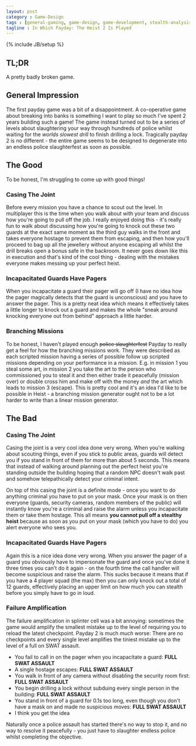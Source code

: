 ```yaml
---
layout: post
category : Game-Design
tags : [general-gaming, game-design, game-development, stealth-analysis-series]
tagline : In Which Payday: The Heist 2 Is Played
---
```

{% include JB/setup %}
 
 
## TL;DR
 
A pretty badly broken game.
 
## General Impression
 
The first payday game was a bit of a disappointment. A co-operative game about breaking into banks is something I want to play so much I've spent 2 years building such a game! The game instead turned out to be a series of levels about slaughtering your way through hundreds of police whilst waiting for the _worlds slowest drill_ to finish drilling a lock. Tragically payday 2 is no different - the entire game seems to be designed to degenerate into an endless police slaughterfest as soon as possible.
 
## The Good
 
To be honest, I'm struggling to come up with good things!
 
### Casing The Joint
 
Before every mission you have a chance to scout out the level. In multiplayer this is the time when you walk about with your team and discuss how you're going to pull off the job. I really enjoyed doing this - it's really fun to walk about discussing how you're going to knock out these two guards at the exact same moment as the third guy walks in the front and takes everyone hostage to prevent them from escaping, and then how you'll proceed to bag up all the jewellery without anyone escaping all whilst the drill breaks open a bonus safe in the backroom. It never goes down like this in execution and that's kind of the cool thing - dealing with the mistakes everyone makes messing up your perfect heist.
 
### Incapacitated Guards Have Pagers
 
When you incapacitate a guard their pager will go off (I have no idea how the pager magically detects that the guard is unconscious) and you have to answer the pager. This is a pretty neat idea which means it effectively takes a little longer to knock out a guard and makes the whole "sneak around knocking everyone out from behind" approach a little harder.
 
### Branching Missions
 
To be honest, I haven't played enough <del>police slaughterfest</del> Payday to really get a feel for how the branching missions work. They were described as each scripted mission having a series of possible follow up scripted missions depending on your performance in a mission. E.g. in mission 1 you steal some art, in mission 2 you take the art to the person who commissioned you to steal it and then either trade it peacefully (mission over) or double cross him and make off with the money *and* the art which leads to mission 3 (escape). This is pretty cool and it's an idea I'd like to be possible in Heist - a branching mission generator ought not to be a lot harder to write than a linear mission generator.
 
## The Bad
 
### Casing The Joint
 
Casing the joint is a very cool idea done very wrong. When you're walking about scouting things, even if you stick to public areas, guards will detect you if you stand in front of them for more than about 5 seconds. This means that instead of walking around planning out the perfect heist you're standing outside the building hoping that a random NPC doesn't walk past and somehow telepathically detect your criminal intent.
 
On top of this casing the joint is a definite mode - once you want to do anything criminal you have to put on your mask. Once your mask is on then everyone (guards, security cameras, random members of the public) will instantly know you're a criminal and raise the alarm unless you incapacitate them or take them hostage. This all means **you cannot pull off a stealthy heist** because as soon as you put on your mask (which you have to do) you alert everyone who sees you.
 
### Incapacitated Guards Have Pagers
 
Again this is a nice idea done very wrong. When you answer the pager of a guard you obviously have to impersonate the guard and once you've done it three times you can't do it again - on the fourth time the call handler will become suspicious and raise the alarm. This sucks because it means that if you have a 4 player squad (the max) then you can only knock out a total of 12 guards, effectively placing an upper limit on how much you can stealth before you simply have to go in loud.
 
### Failure Amplification
 
The failure amplification in splinter cell was a bit annoying: sometimes the game would amplify the smallest mistake up to the level of requiring you to reload the latest checkpoint. Payday 2 is much _much_ worse: There are no checkpoints and every single level amplifies the tiniest mistake up to the level of a full on SWAT assault.
 
- You fail to call in on the pager when you incapacitate a guard: **FULL SWAT ASSAULT**
- A single hostage escapes: **FULL SWAT ASSAULT**
- You walk in front of any camera without disabling the security room first: **FULL SWAT ASSAULT**
- You begin drilling a lock without subduing every single person in the building: **FULL SWAT ASSAULT**
- You stand in front of a guard for 0.1s too long, even though you don't have a mask on and made no suspicious moves: **FULL SWAT ASSAULT**
- I think you get the idea
 
Naturally once a police assault has started there's no way to stop it, and no way to resolve it peacefully - you just have to slaughter endless police whilst completing the objective.